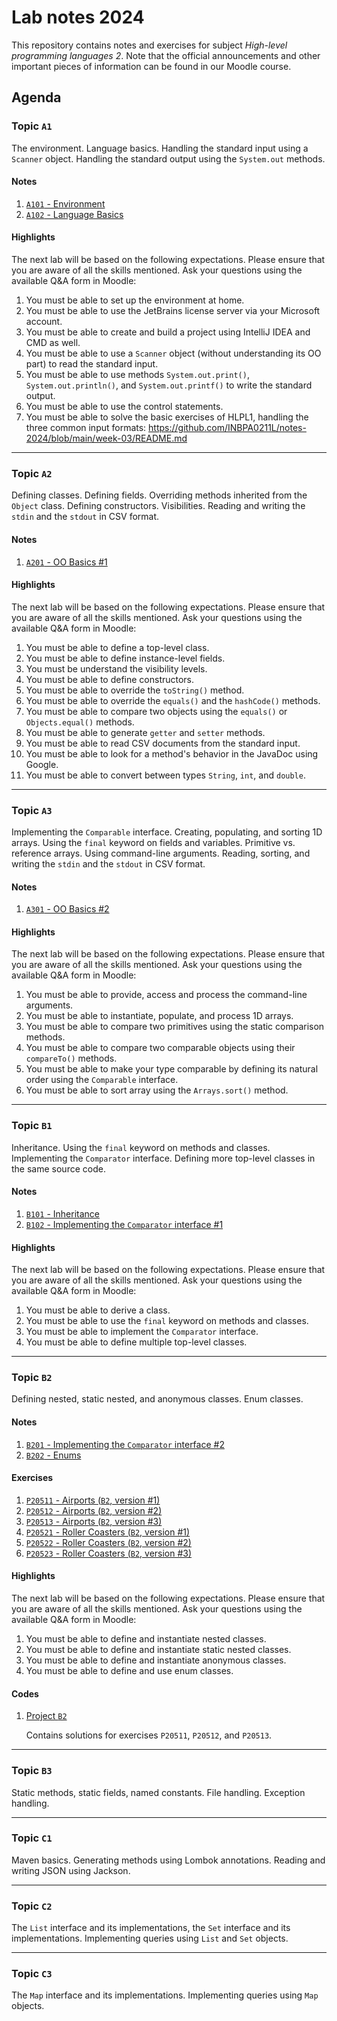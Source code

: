 # Lab notes 2024

This repository contains notes and exercises for subject *High-level programming languages 2*. Note that the official announcements and other important pieces of information can be found in our Moodle course.

## Agenda

### Topic `A1`

The environment. Language basics. Handling the standard input using a `Scanner` object. Handling the standard output using the `System.out` methods.

#### Notes

1. [`A101` - Environment](A101-environment.md)
1. [`A102` - Language Basics](A102-language-basics.md)

#### Highlights

The next lab will be based on the following expectations. Please ensure that you are aware of all the skills mentioned. Ask your questions using the available Q&A form in Moodle:

1. You must be able to set up the environment at home.
1. You must be able to use the JetBrains license server via your Microsoft account.
1. You must be able to create and build a project using IntelliJ IDEA and CMD as well.
1. You must be able to use a `Scanner` object (without understanding its OO part) to read the standard input.
1. You must be able to use methods `System.out.print()`, `System.out.println()`, and `System.out.printf()` to write the standard output.
1. You must be able to use the control statements.
1. You must be able to solve the basic exercises of HLPL1, handling the three common input formats: https://github.com/INBPA0211L/notes-2024/blob/main/week-03/README.md

---

### Topic `A2`

Defining classes. Defining fields. Overriding methods inherited from the `Object` class. Defining constructors. Visibilities. Reading and writing the `stdin` and the `stdout` in CSV format.

#### Notes

1. [`A201` - OO Basics #1](A201-oo-basics-1.md)

#### Highlights

The next lab will be based on the following expectations. Please ensure that you are aware of all the skills mentioned. Ask your questions using the available Q&A form in Moodle:

1. You must be able to define a top-level class.
1. You must be able to define instance-level fields.
1. You must be understand the visibility levels.
1. You must be able to define constructors.
1. You must be able to override the `toString()` method.
1. You must be able to override the `equals()` and the `hashCode()` methods.
1. You must be able to compare two objects using the `equals()` or `Objects.equal()` methods.
1. You must be able to generate `getter` and `setter` methods.
1. You must be able to read CSV documents from the standard input.
1. You must be able to look for a method's behavior in the JavaDoc using Google.
1. You must be able to convert between types `String`, `int`, and `double`.

---

### Topic `A3`

Implementing the `Comparable` interface. Creating, populating, and sorting 1D arrays. Using the `final` keyword on fields and variables. Primitive vs. reference arrays. Using command-line arguments. Reading, sorting, and writing the `stdin` and the `stdout` in CSV format.

#### Notes

1. [`A301` - OO Basics #2](A301-oo-basics-2.md)

#### Highlights

The next lab will be based on the following expectations. Please ensure that you are aware of all the skills mentioned. Ask your questions using the available Q&A form in Moodle:

1. You must be able to provide, access and process the command-line arguments.
1. You must be able to instantiate, populate, and process 1D arrays.
1. You must be able to compare two primitives using the static comparison methods.
1. You must be able to compare two comparable objects using their `compareTo()` methods.
1. You must be able to make your type comparable by defining its natural order using the `Comparable` interface.
1. You must be able to sort array using the `Arrays.sort()` method.

---

### Topic `B1`

Inheritance. Using the `final` keyword on methods and classes. Implementing the `Comparator` interface. Defining more top-level classes in the same source code.

#### Notes

1. [`B101` - Inheritance](B101-inheritance.md)
1. [`B102` - Implementing the `Comparator` interface #1](B102-comparator-1.md)

#### Highlights

The next lab will be based on the following expectations. Please ensure that you are aware of all the skills mentioned. Ask your questions using the available Q&A form in Moodle:

1. You must be able to derive a class.
1. You must be able to use the `final` keyword on methods and classes.
1. You must be able to implement the `Comparator` interface.
1. You must be able to define multiple top-level classes.

---

### Topic `B2`

Defining nested, static nested, and anonymous classes. Enum classes.

#### Notes

1. [`B201` - Implementing the `Comparator` interface #2](B201-comparator-2.md)
1. [`B202` - Enums](B202-enums.md)

#### Exercises

1. [`P20511` - Airports (`B2`, version #1)](./exercises/P205/P20511.md)
1. [`P20512` - Airports (`B2`, version #2)](./exercises/P205/P20512.md)
1. [`P20513` - Airports (`B2`, version #3)](./exercises/P205/P20513.md)
1. [`P20521` - Roller Coasters (`B2`, version #1)](./exercises/P205/P20521.md)
1. [`P20522` - Roller Coasters (`B2`, version #2)](./exercises/P205/P20522.md)
1. [`P20523` - Roller Coasters (`B2`, version #3)](./exercises/P205/P20523.md)

#### Highlights

The next lab will be based on the following expectations. Please ensure that you are aware of all the skills mentioned. Ask your questions using the available Q&A form in Moodle:

1. You must be able to define and instantiate nested classes.
1. You must be able to define and instantiate static nested classes.
1. You must be able to define and instantiate anonymous classes.
1. You must be able to define and use enum classes.

#### Codes

1. [Project `B2`](./codes/B2)

    Contains solutions for exercises `P20511`, `P20512`, and `P20513`.

---

### Topic `B3`

Static methods, static fields, named constants. File handling. Exception handling.

---

### Topic `C1`

Maven basics. Generating methods using Lombok annotations. Reading and writing JSON using Jackson.

---

### Topic `C2`

The `List` interface and its implementations, the `Set` interface and its implementations. Implementing queries using `List` and `Set` objects.

---

### Topic `C3`

The `Map` interface and its implementations. Implementing queries using `Map` objects.